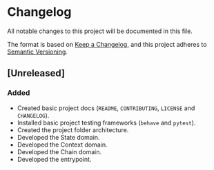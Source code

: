 # Changelog
All notable changes to this project will be documented in this file.

The format is based on [Keep a Changelog](https://keepachangelog.com/en/1.0.0/),
and this project adheres to [Semantic Versioning](https://semver.org/spec/v2.0.0.html).

## [Unreleased]
### Added

- Created basic project docs (`README`, `CONTRIBUTING`, `LICENSE` and `CHANGELOG`).
- Installed basic project testing frameworks (`behave` and `pytest`).
- Created the project folder architecture.
- Developed the State domain.
- Developed the Context domain.
- Developed the Chain domain.
- Developed the entrypoint.
